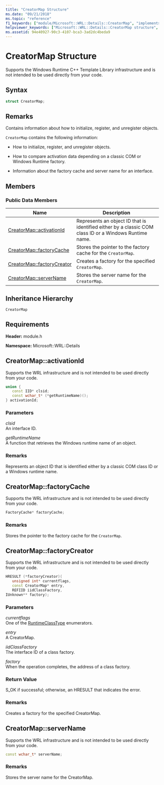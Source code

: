 ```yaml
---
title: "CreatorMap Structure"
ms.date: "09/21/2018"
ms.topic: "reference"
f1_keywords: ["module/Microsoft::WRL::Details::CreatorMap", "implements/Microsoft::WRL::Details::CreatorMap", "module/Microsoft::WRL::Details::CreatorMap::activationId", "module/Microsoft::WRL::Details::CreatorMap::factoryCache", "module/Microsoft::WRL::Details::CreatorMap::factoryCreator", "module/Microsoft::WRL::Details::CreatorMap::serverName"]
helpviewer_keywords: ["Microsoft::WRL::Details::CreatorMap structure", "Microsoft::WRL::Details::CreatorMap::activationId data member", "Microsoft::WRL::Details::CreatorMap::factoryCache data member", "Microsoft::WRL::Details::CreatorMap::factoryCreator data member", "Microsoft::WRL::Details::CreatorMap::serverName data member"]
ms.assetid: 94e40927-90c3-4107-bca3-3ad2dc4beda9
---
```

# CreatorMap Structure

Supports the Windows Runtime C++ Template Library infrastructure and is not intended to be used directly from your code.

## Syntax

```cpp
struct CreatorMap;
```

## Remarks

Contains information about how to initialize, register, and unregister objects.

`CreatorMap` contains the following information:

- How to initialize, register, and unregister objects.

- How to compare activation data depending on a classic COM or Windows Runtime factory.

- Information about the factory cache and server name for an interface.

## Members

### Public Data Members

Name                                          | Description
--------------------------------------------- | ------------------------------------------------------------------------------------------------------
[CreatorMap::activationId](#activationid)     | Represents an object ID that is identified either by a classic COM class ID or a Windows Runtime name.
[CreatorMap::factoryCache](#factorycache)     | Stores the pointer to the factory cache for the `CreatorMap`.
[CreatorMap::factoryCreator](#factorycreator) | Creates a factory for the specified `CreatorMap`.
[CreatorMap::serverName](#servername)         | Stores the server name for the `CreatorMap`.

## Inheritance Hierarchy

`CreatorMap`

## Requirements

**Header:** module.h

**Namespace:** Microsoft::WRL::Details

## <a name="activationid"></a>CreatorMap::activationId

Supports the WRL infrastructure and is not intended to be used directly from your code.

```cpp
union {
   const IID* clsid;
   const wchar_t* (*getRuntimeName)();
} activationId;
```

### Parameters

*clsid*<br/>
An interface ID.

*getRuntimeName*<br/>
A function that retrieves the Windows runtime name of an object.

### Remarks

Represents an object ID that is identified either by a classic COM class ID or a Windows runtime name.

## <a name="factorycache"></a>CreatorMap::factoryCache

Supports the WRL infrastructure and is not intended to be used directly from your code.

```cpp
FactoryCache* factoryCache;
```

### Remarks

Stores the pointer to the factory cache for the `CreatorMap`.

## <a name="factorycreator"></a>CreatorMap::factoryCreator

Supports the WRL infrastructure and is not intended to be used directly from your code.

```cpp
HRESULT (*factoryCreator)(
   unsigned int* currentflags,
   const CreatorMap* entry,
   REFIID iidClassFactory,
IUnknown** factory);
```

### Parameters

*currentflags*<br/>
One of the [RuntimeClassType](runtimeclasstype-enumeration.md) enumerators.

*entry*<br/>
A CreatorMap.

*iidClassFactory*<br/>
The interface ID of a class factory.

*factory*<br/>
When the operation completes, the address of a class factory.

### Return Value

S_OK if successful; otherwise, an HRESULT that indicates the error.

### Remarks

Creates a factory for the specified CreatorMap.

## <a name="servername"></a>CreatorMap::serverName

Supports the WRL infrastructure and is not intended to be used directly from your code.

```cpp
const wchar_t* serverName;
```

### Remarks

Stores the server name for the CreatorMap.
